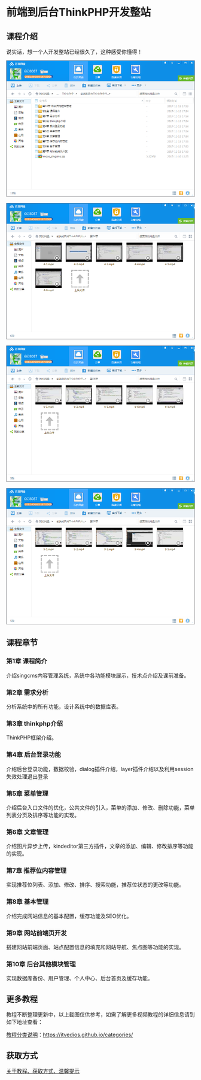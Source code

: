 # 前端到后台ThinkPHP开发整站

## 课程介绍

说实话，想一个人开发整站已经很久了，这种感受你懂得！

![](img/前端到后台ThinkPHP开发整站1.png)

<!--more-->

![](img/前端到后台ThinkPHP开发整站2.png)

![](img/前端到后台ThinkPHP开发整站3.png)

![](img/前端到后台ThinkPHP开发整站4.png)

## 课程章节

### 第1章 课程简介

介绍singcms内容管理系统，系统中各功能模块展示，技术点介绍及课前准备。

### 第2章 需求分析

分析系统中的所有功能，设计系统中的数据库表。

### 第3章 thinkphp介绍

ThinkPHP框架介绍。

### 第4章 后台登录功能

介绍后台登录功能，数据校验，dialog插件介绍，layer插件介绍以及利用session失效处理退出登录

### 第5章 菜单管理

介绍后台入口文件的优化，公共文件的引入，菜单的添加、修改、删除功能，菜单列表分页及排序等功能的实现。

### 第6章 文章管理

介绍图片异步上传，kindeditor第三方插件，文章的添加、编辑、修改排序等功能的实现。

### 第7章 推荐位内容管理

实现推荐位列表、添加、修改、排序、搜索功能，推荐位状态的更改等功能。

### 第8章 基本管理

介绍完成网站信息的基本配置，缓存功能及SEO优化。

### 第9章 网站前端页开发

搭建网站前端页面、站点配置信息的填充和网站导航、焦点图等功能的实现。

### 第10章 后台其他模块管理

实现数据库备份、用户管理、个人中心、后台首页及缓存功能。

## 更多教程

教程不断整理更新中，以上截图仅供参考，如需了解更多视频教程的详细信息请到如下地址查看：

[教程分类说明](https://itvedios.github.io/categories/)：<https://itvedios.github.io/categories/>

## 获取方式

[关于教程、获取方式、温馨提示](https://itvedios.github.io/about/)
